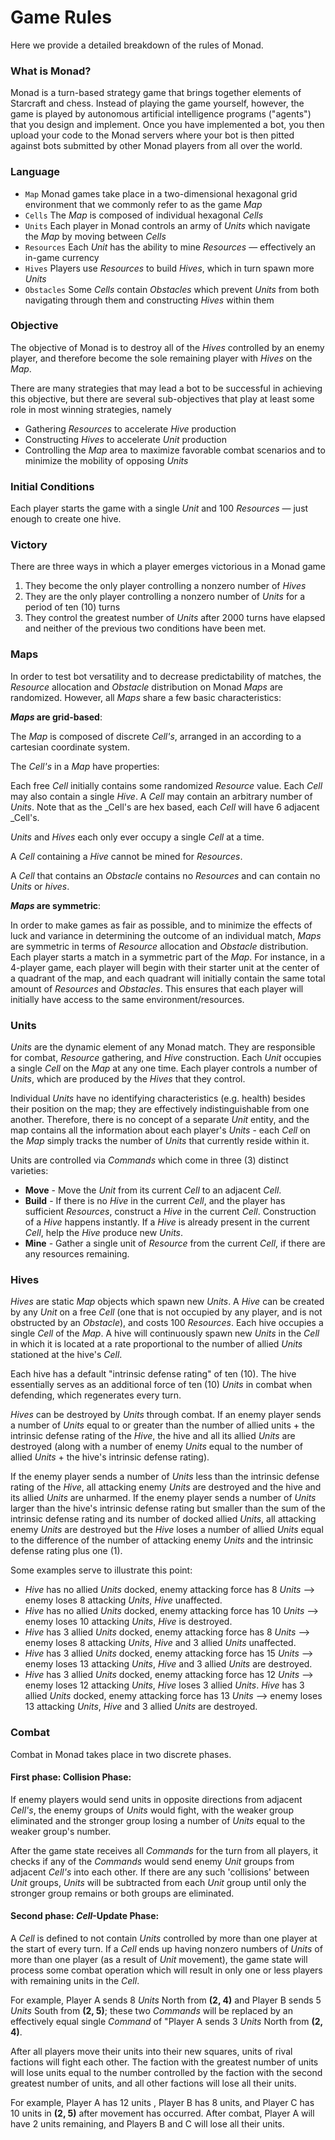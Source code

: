 # Game Rules

Here we provide a detailed breakdown of the rules of Monad.

### What is Monad?

Monad is a turn-based strategy game that brings together elements of Starcraft and chess.
Instead of playing the game yourself, however, the game is played by autonomous artificial intelligence
programs ("agents") that you design and implement. Once you have implemented a bot, you then
upload your code to the Monad servers where your bot is then pitted against bots
submitted by other Monad players from all over the world.

### Language

* `Map` Monad games take place in a two-dimensional hexagonal grid environment that we
commonly refer to as the game _Map_
* `Cells` The _Map_ is composed of individual hexagonal _Cells_
* `Units` Each player in Monad controls an army of _Units_ which navigate the _Map_ by moving
between _Cells_
* `Resources` Each _Unit_ has the ability to mine _Resources_ — effectively an in-game currency
* `Hives` Players use _Resources_ to build _Hives_, which in turn spawn more _Units_
* `Obstacles` Some _Cells_ contain _Obstacles_ which prevent _Units_ from both navigating
through them and constructing _Hives_ within them

### Objective

The objective of Monad is to destroy all of the _Hives_ controlled by an enemy player, and
therefore become the sole remaining player with _Hives_ on the _Map_.

There are many strategies that may lead a bot to be successful in achieving this objective,
but there are several sub-objectives that play at least some role in most winning strategies, namely

- Gathering _Resources_ to accelerate _Hive_ production
- Constructing _Hives_ to accelerate _Unit_ production
- Controlling the _Map_ area to maximize favorable combat scenarios and to minimize the
mobility of opposing  _Units_

### Initial Conditions

Each player starts the game with a single _Unit_ and 100 _Resources_  — just enough to
create one hive.

### Victory

There are three ways in which a player emerges victorious in a Monad game

1. They become the only player controlling a nonzero number of _Hives_
2. They are the only player controlling a nonzero number of _Units_ for a period of ten (10) turns
3. They control the greatest number of _Units_ after 2000 turns have elapsed and neither of the
previous two conditions have been met.

### Maps

In order to test bot versatility and to decrease predictability of matches, the _Resource_
allocation and _Obstacle_ distribution on Monad _Maps_ are randomized.
However, all _Maps_ share a few basic characteristics:

**_Maps_ are grid-based**:

The _Map_ is composed of discrete _Cell's_, arranged in an according to a cartesian coordinate system.

The _Cell's_ in a _Map_ have properties:

Each free _Cell_ initially contains some randomized _Resource_ value.
Each _Cell_ may also contain a single _Hive_.
A _Cell_ may contain an arbitrary number of _Units_.
Note that as the _Cell's are hex based, each _Cell_ will have 6 adjacent _Cell's.

_Units_ and _Hives_ each only ever occupy a single _Cell_ at a time.

A _Cell_ containing a _Hive_ cannot be mined for _Resources_.

A _Cell_ that contains an _Obstacle_ contains no _Resources_ and can contain no _Units_ or _hives_.

**_Maps_ are symmetric**:

In order to make games as fair as possible, and to minimize the effects of luck and variance in
determining the outcome of an individual match, _Maps_ are symmetric in terms of _Resource_
allocation and _Obstacle_ distribution.
Each player starts a match in a symmetric part of the _Map_. For instance, in a 4-player game, each
player will begin with their starter unit at the center of a quadrant of the map, and each quadrant will
initially contain the same total amount of _Resources_ and _Obstacles_. This ensures that each player
will initially have access to the same environment/resources.

### Units

_Units_ are the dynamic element of any Monad match.
They are responsible for combat, _Resource_ gathering, and _Hive_ construction.
Each _Unit_ occupies a single _Cell_ on the _Map_ at any one time. Each player controls a number of _Units_, which are produced by the _Hives_ that they control.

Individual _Units_ have no identifying characteristics (e.g. health) besides their position on the map;
they are effectively indistinguishable from one another. Therefore, there is no concept of a separate
_Unit_ entity, and the map contains all the information about each player's _Units_ - each _Cell_ on
the _Map_ simply tracks the number of _Units_ that currently reside within it.

Units are controlled via _Commands_ which come in three (3) distinct varieties:

- **Move** - Move the _Unit_ from its current _Cell_ to an adjacent _Cell_.
- **Build** - If there is no _Hive_ in the current _Cell_, and the player has sufficient
_Resources_, construct a _Hive_ in the current _Cell_. Construction of a _Hive_ happens
instantly.
If a _Hive_ is already present in the current _Cell_, help the _Hive_ produce new _Units_.
- **Mine** - Gather a single unit of _Resource_ from the current _Cell_, if there are any resources
remaining.

### Hives

_Hives_ are static _Map_ objects which spawn new _Units_.
A _Hive_ can be created by any _Unit_ on a free _Cell_ (one that is not occupied by any player,
and is not obstructed by an _Obstacle_), and costs 100 _Resources_.
Each hive occupies a single _Cell_ of the _Map_.
A hive will continuously spawn new _Units_ in the _Cell_ in which it is located at a rate
proportional to the number of allied _Units_ stationed at the hive's _Cell_.

Each hive has a default "intrinsic defense rating" of ten (10).
The hive essentially serves as an additional force of ten (10) _Units_ in combat when defending,
which regenerates every turn.

_Hives_ can be destroyed by _Units_ through combat.
If an enemy player sends a number of _Units_ equal to or greater than the number of allied units + the
intrinsic defense rating of the _Hive_, the hive and all its allied _Units_ are destroyed
(along with a number of enemy _Units_ equal to the number of allied _Units_ + the hive's intrinsic
defense rating).

If the enemy player sends a number of _Units_ less than the intrinsic defense rating of the
_Hive_, all
attacking enemy _Units_ are destroyed and the hive and its allied _Units_ are unharmed. If the enemy
player sends a number of _Units_ larger than the hive's intrinsic defense rating but smaller
than the sum of the intrinsic defense rating and its number of docked allied _Units_, all attacking
enemy _Units_ are destroyed but the _Hive_ loses a number of allied _Units_ equal to the difference
of the number of attacking enemy _Units_ and the intrinsic defense rating plus one (1).

Some examples serve to illustrate this point:

- _Hive_ has no allied _Units_ docked, enemy attacking force has 8 _Units_ --> enemy loses 8
attacking _Units_, _Hive_ unaffected.
- _Hive_ has no allied _Units_ docked, enemy attacking force has 10 _Units_ --> enemy loses 10
attacking _Units_, _Hive_ is destroyed.
- _Hive_ has 3 allied _Units_ docked, enemy attacking force has 8 _Units_ --> enemy loses 8
attacking _Units_, _Hive_ and 3 allied _Units_ unaffected.
- _Hive_ has 3 allied _Units_ docked, enemy attacking force has 15 _Units_ --> enemy loses 13
attacking _Units_, _Hive_ and 3 allied _Units_ are destroyed.
- _Hive_ has 3 allied _Units_ docked, enemy attacking force has 12 _Units_ --> enemy loses 12
attacking _Units_, _Hive_ loses 3 allied _Units_.
_Hive_ has 3 allied _Units_ docked, enemy attacking force has 13 _Units_ --> enemy loses 13
attacking _Units_, _Hive_ and 3 allied _Units_ are destroyed.

### Combat

Combat in Monad takes place in two discrete phases.

#### First phase: Collision Phase:

 If enemy players would send units in opposite directions from adjacent _Cell's_, the enemy groups of
 _Units_ would fight, with the weaker group eliminated and the stronger group losing a number of _Units_
 equal to the weaker group's number.

 After the game state receives all _Commands_ for the turn from all players, it checks if any of the
 _Commands_ would send enemy _Unit_ groups from adjacent _Cell's_ into each other. If there are any
 such 'collisions' between _Unit_ groups, _Units_ will be subtracted from each _Unit_ group until only
 the stronger group remains or both groups are eliminated.

#### Second phase: _Cell_-Update Phase:

A _Cell_ is defined to not contain _Units_ controlled by more than one player at the start of every
turn. If a _Cell_ ends up having nonzero numbers of _Units_ of more than one player (as a result of
_Unit_ movement), the game state will process some combat operation which will result in only one or
less players with remaining units in the _Cell_.

For example, Player A sends 8 _Units_ North from **(2, 4)** and Player B sends 5 _Units_ South from
**(2, 5)**; these two _Commands_ will be replaced by an effectively equal single _Command_ of "Player A
sends 3 _Units_ North from **(2, 4)**.

After all players move their units into their new squares, units of rival factions will fight each other. The faction with the greatest number of units will lose units equal to the number controlled by the faction with the second greatest number of units, and all other factions will lose all their units.

For example, Player A has 12 units , Player B has 8 units, and Player C has 10 units in **(2, 5)** after movement has occurred. After combat, Player A will have 2 units remaining, and Players B and C will lose all their units.
